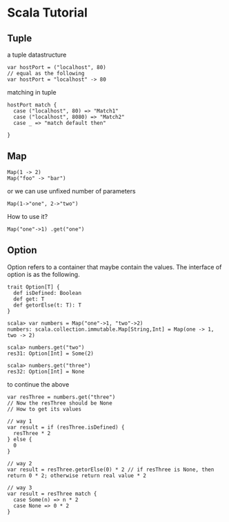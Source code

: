 # Scala Tutorial

## Tuple
a tuple datastructure
```
var hostPort = ("localhost", 80)
// equal as the following
var hostPort = "localhost" -> 80
```

matching in tuple
```
hostPort match {
  case ("localhost", 80) => "Match1"
  case ("localhost", 8080) => "Match2"
  case _ => "match default then"
  
}
```

## Map
```
Map(1 -> 2)
Map("foo" -> "bar")
```
or we can use unfixed number of parameters
```
Map(1->"one", 2->"two")
```

How to use it?
```
Map("one"->1) .get("one")
```
## Option
Option refers to a container that maybe contain the values.
The interface of option is as the following.
```
trait Option[T] {
  def isDefined: Boolean
  def get: T
  def getorElse(t: T): T
}
```

```
scala> var numbers = Map("one"->1, "two"->2)
numbers: scala.collection.immutable.Map[String,Int] = Map(one -> 1, two -> 2)

scala> numbers.get("two")
res31: Option[Int] = Some(2)

scala> numbers.get("three")
res32: Option[Int] = None
```

to continue the above

```
var resThree = numbers.get("three")
// Now the resThree should be None
// How to get its values

// way 1
var result = if (resThree.isDefined) {
  resThree * 2
} else {
  0
}

// way 2
var result = resThree.getorElse(0) * 2 // if resThree is None, then return 0 * 2; otherwise return real value * 2

// way 3
var result = resThree match {
  case Some(n) => n * 2
  case None => 0 * 2
}
```
